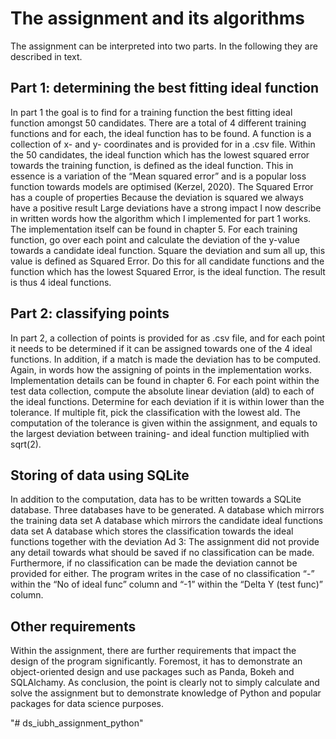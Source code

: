 # The assignment and its algorithms
The assignment can be interpreted into two parts. In the following they are described in text. 

## Part 1: determining the best fitting ideal function
In part 1 the goal is to find for a training function the best fitting ideal function amongst 50 candidates. There are a total of 4 different training functions and for each, the ideal function has to be found. A function is a collection of x- and y- coordinates and is provided for in a .csv file. Within the 50 candidates, the ideal function which has the lowest squared error towards the training function, is defined as the ideal function. This in essence is a variation of the “Mean squared error” and is a popular loss function towards models are optimised (Kerzel, 2020). 
The Squared Error has a couple of properties 
Because the deviation is squared we always have a positive result
Large deviations have a strong impact
I now describe in written words how the algorithm which I implemented for part 1 works. The implementation itself can be found in chapter 5.
For each training function, go over each point and calculate the deviation of the y-value towards a candidate ideal function. Square the deviation and sum all up, this value is defined as Squared Error. Do this for all candidate functions and the function which has the lowest Squared Error, is the ideal function.
The result is thus 4 ideal functions.
## Part 2: classifying points
In part 2, a collection of points is provided for as .csv file, and for each point it needs to be determined if it can be assigned towards one of the 4 ideal functions. In addition, if a match is made the deviation has to be computed.
Again, in words how the assigning of points in the implementation works. Implementation details can be found in chapter 6.
For each point within the test data collection, compute the absolute linear deviation (ald) to each of the ideal functions. Determine for each deviation if it is within lower than the tolerance. If multiple fit, pick the classification with the lowest ald. The computation of the tolerance is given within the assignment, and equals to the largest deviation between training- and ideal function multiplied with sqrt(2). 
## Storing of data using SQLite
In addition to the computation, data has to be written towards a SQLite database. Three databases have to be generated.
A database which mirrors the training data set
A database which mirrors the candidate ideal functions data set
A database which stores the classification towards the ideal functions together with the deviation
Ad 3: The assignment did not provide any detail towards what should be saved if no classification can be made. Furthermore, if no classification can be made the deviation cannot be provided for either. The program writes in the case of no classification “-” within the “No of ideal func” column and “-1” within the “Delta Y (test func)” column.
## Other requirements
Within the assignment, there are further requirements that impact the design of the program significantly. Foremost, it has to demonstrate an object-oriented design and use packages such as Panda, Bokeh and SQLAlchamy. As conclusion, the point is clearly not to simply calculate and solve the assignment but to demonstrate knowledge of Python and popular packages for data science purposes.

"# ds_iubh_assignment_python" 

